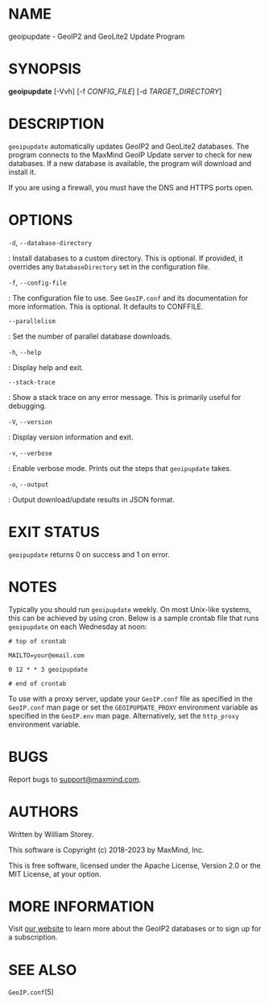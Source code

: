 # NAME

geoipupdate - GeoIP2 and GeoLite2 Update Program

# SYNOPSIS

**geoipupdate** [-Vvh] [-f *CONFIG_FILE*] [-d *TARGET_DIRECTORY*]

# DESCRIPTION

`geoipupdate` automatically updates GeoIP2 and GeoLite2 databases. The
program connects to the MaxMind GeoIP Update server to check for new
databases. If a new database is available, the program will download and
install it.

If you are using a firewall, you must have the DNS and HTTPS ports
open.

# OPTIONS

`-d`, `--database-directory`

:   Install databases to a custom directory.  This is optional. If provided, it
    overrides any `DatabaseDirectory` set in the configuration file.

`-f`, `--config-file`

:   The configuration file to use. See `GeoIP.conf` and its documentation for
    more information. This is optional. It defaults to CONFFILE.

`--parallelism`

:	Set the number of parallel database downloads.

`-h`, `--help`

:   Display help and exit.

`--stack-trace`

:   Show a stack trace on any error message. This is primarily useful for
    debugging.

`-V`, `--version`

:   Display version information and exit.

`-v`, `--verbose`

:   Enable verbose mode. Prints out the steps that `geoipupdate` takes.

`-o`, `--output`

:   Output download/update results in JSON format.

# EXIT STATUS

`geoipupdate` returns 0 on success and 1 on error.

# NOTES

Typically you should run `geoipupdate` weekly. On most Unix-like systems,
this can be achieved by using cron. Below is a sample crontab file that
runs `geoipupdate` on each Wednesday at noon:

    # top of crontab

    MAILTO=your@email.com

    0 12 * * 3 geoipupdate

    # end of crontab


To use with a proxy server, update your `GeoIP.conf` file as specified in
the `GeoIP.conf` man page or set the `GEOIPUPDATE_PROXY` environment variable
as specified in the `GeoIP.env` man page. Alternatively, set the `http_proxy`
environment variable.

# BUGS

Report bugs to [support@maxmind.com](mailto:support@maxmind.com).

# AUTHORS

Written by William Storey.

This software is Copyright (c) 2018-2023 by MaxMind, Inc.

This is free software, licensed under the Apache License, Version 2.0 or
the MIT License, at your option.

# MORE INFORMATION

Visit [our website](https://www.maxmind.com/en/geoip2-services-and-databases)
to learn more about the GeoIP2 databases or to sign up for a subscription.

# SEE ALSO

`GeoIP.conf`(5)
